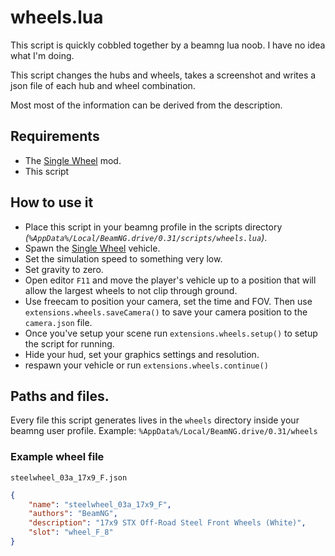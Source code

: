 # wheels.lua
This script is quickly cobbled together by a beamng lua noob. I have no idea what I'm doing.

This script changes the hubs and wheels, takes a screenshot and writes a json file of each hub and wheel combination.

Most most of the information can be derived from the description.

## Requirements
- The [Single Wheel](https://www.beamng.com/resources/single-wheel.20140/) mod.
- This script

## How to use it
- Place this script in your beamng profile in the scripts directory *(`%AppData%/Local/BeamNG.drive/0.31/scripts/wheels.lua`)*.
- Spawn the [Single Wheel](https://www.beamng.com/resources/single-wheel.20140/) vehicle.
- Set the simulation speed to something very low.
- Set gravity to zero.
- Open editor `F11` and move the player's vehicle up to a position that will allow the largest wheels to not clip through ground.
- Use freecam to position your camera, set the time and FOV. Then use `extensions.wheels.saveCamera()` to save your camera position to the `camera.json` file.
- Once you've setup your scene run `extensions.wheels.setup()` to setup the script for running.
- Hide your hud, set your graphics settings and resolution.
- respawn your vehicle or run `extensions.wheels.continue()`

## Paths and files.
Every file this script generates lives in the `wheels` directory inside your beamng user profile. Example: `%AppData%/Local/BeamNG.drive/0.31/wheels`

### Example wheel file
`steelwheel_03a_17x9_F.json`
```json
{
    "name": "steelwheel_03a_17x9_F",
    "authors": "BeamNG",
    "description": "17x9 STX Off-Road Steel Front Wheels (White)",
    "slot": "wheel_F_8"
}
```